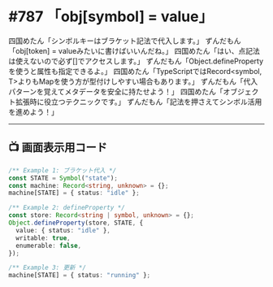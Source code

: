 # #787 「obj[symbol] = value」

四国めたん「シンボルキーはブラケット記法で代入します。」
ずんだもん「obj[token] = valueみたいに書けばいいんだね。」
四国めたん「はい、点記法は使えないので必ず[]でアクセスします。」
ずんだもん「Object.definePropertyを使うと属性も指定できるよ。」
四国めたん「TypeScriptではRecord<symbol, T>よりもMapを使う方が型付けしやすい場合もあります。」
ずんだもん「代入パターンを覚えてメタデータを安全に持たせよう！」
四国めたん「オブジェクト拡張時に役立つテクニックです。」
ずんだもん「記法を押さえてシンボル活用を進めよう！」

---

## 📺 画面表示用コード

```typescript
/** Example 1: ブラケット代入 */
const STATE = Symbol("state");
const machine: Record<string, unknown> = {};
machine[STATE] = { status: "idle" };

/** Example 2: defineProperty */
const store: Record<string | symbol, unknown> = {};
Object.defineProperty(store, STATE, {
  value: { status: "idle" },
  writable: true,
  enumerable: false,
});

/** Example 3: 更新 */
machine[STATE] = { status: "running" };
```
